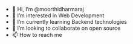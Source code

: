- 👋 Hi, I’m @moorthidharmaraj
- 👀 I’m interested in Web Development
- 🌱 I’m currently learning Backend technologies
- 💞️ I’m looking to collaborate on open source
- 📫 How to reach me 

<!---
moorthidharmaraj/moorthidharmaraj is a ✨ special ✨ repository because its `README.md` (this file) appears on your GitHub profile.
You can click the Preview link to take a look at your changes.
--->
